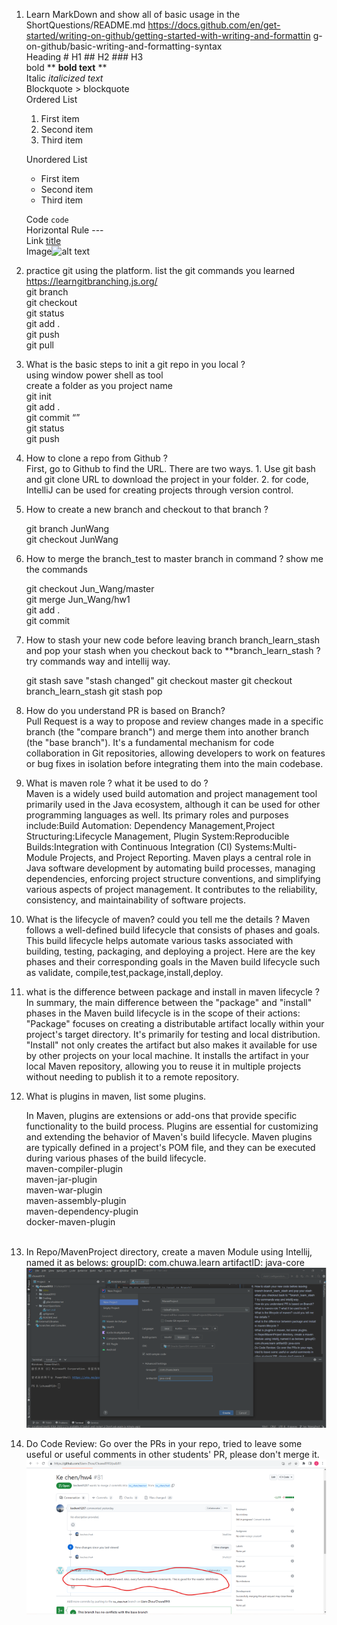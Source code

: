 1. Learn MarkDown and show all of basic usage in the ShortQuestions/README.md
https://docs.github.com/en/get-started/writing-on-github/getting-started-with-writing-and-formattin
   g-on-github/basic-writing-and-formatting-syntax<br>
Heading # H1 ## H2 ### H3<br>
bold ** **bold text** **<br>
Italic *italicized text*<br>
Blockquote > blockquote<br>
Ordered List<br>
    1. First item
    2. Second item
    3. Third item<br>

   Unordered List
   - First item
   - Second item
   - Third item<br>
   
    Code `code`<br>
    Horizontal Rule ---<br>
    Link [title](https://www.example.com)<br>
    Image![alt text](image.jpg)<br>


2. practice git using the platform. list the git commands you learned https://learngitbranching.js.org/
   <br>
   git branch<br>
   git checkout<br>
   git status<br>
   git add . <br>
   git push<br>
   git pull<br>


3. What is the basic steps to init a git repo in you local ?<br>
   using window power shell as tool<br>
   create a folder as you project name<br>
   git init<br>
   git add .<br>
   git commit “”<br>
   git status<br>
   git push<br>


4. How to clone a repo from Github ?<br>
   First, go to Github to find the URL. There are two ways. 1. Use git bash and git clone URL 
   to download the project in your folder. 2. for code, IntelliJ can be used for creating projects 
   through version control.<br>


5. How to create a new branch and checkout to that branch ?<br>

    git branch JunWang<br>
    git checkout JunWang<br>


6. How to merge the branch_test to master branch in command ? show me the commands<br>

    git checkout Jun_Wang/master<br>
    git merge Jun_Wang/hw1<br>
    git add .<br>
    git commit <br>


7. How to stash your new code before leaving branch branch_learn_stash and pop your stash when you
   checkout back to **branch_learn_stash ? try commands way and intellij way.<br>


    git stash save "stash changed"
    git checkout master
    git checkout branch_learn_stash
    git stash pop

   
8. How do you understand PR is based on Branch?<br>
   Pull Request is a way to propose and review changes made in a specific branch 
   (the "compare branch") and merge them into another branch (the "base branch"). 
   It's a fundamental mechanism for code collaboration in Git repositories, allowing developers 
   to work on features or bug fixes in isolation before integrating them into the main codebase.<br>


9. What is maven role ? what it be used to do ?<br>
   Maven is a widely used build automation and project management tool primarily used in the Java ecosystem,
   although it can be used for other programming languages as well. Its primary roles and purposes 
   include:Build Automation: Dependency Management,Project Structuring:Lifecycle Management, 
   Plugin System:Reproducible Builds:Integration with Continuous Integration (CI) Systems:Multi-Module 
   Projects, and Project Reporting. Maven plays a central role in Java software development by automating 
   build processes, managing dependencies, enforcing project structure conventions, and simplifying 
   various aspects of project management. It contributes to the reliability, consistency, and 
   maintainability of software projects.<br>


10. What is the lifecycle of maven? could you tell me the details ?
    Maven follows a well-defined build lifecycle that consists of phases and goals. 
    This build lifecycle helps automate various tasks associated with building, testing, packaging, 
    and deploying a project. Here are the key phases and their corresponding goals in the Maven build 
    lifecycle such as validate, compile,test,package,install,deploy.<br>


11. what is the difference between package and install in maven lifecycle ?<br>
    In summary, the main difference between the "package" and "install" phases in the Maven build lifecycle
    is in the scope of their actions: "Package" focuses on creating a distributable artifact locally within 
    your project's target directory. It's primarily for testing and local distribution. "Install" not only 
    creates the artifact but also makes it available for use by other projects on your local machine. It installs the artifact in your local Maven repository, 
    allowing you to reuse it in multiple projects without needing to publish it to a remote repository.<br>


12. What is plugins in maven, list some plugins.<br>

    In Maven, plugins are extensions or add-ons that provide specific functionality to the build process.
    Plugins are essential for customizing and extending the behavior of Maven's build lifecycle. Maven plugins
    are typically defined in a project's POM file, and they can be executed during various phases of the build
    lifecycle.<br>
    maven-compiler-plugin<br>
    maven-jar-plugin<br>
    maven-war-plugin<br>
    maven-assembly-plugin<br>
    maven-dependency-plugin<br>
    docker-maven-plugin<br>
    <br>
13. In Repo/MavenProject directory, create a maven Module using Intellij, named it as belows:
groupID: com.chuwa.learn
    artifactID: java-core
![img_1.png](img_1.png)
14. Do Code Review: Go over the PRs in your repo, tried to leave some useful or useful comments in other
    students' PR, please don't merge it.
![img.png](img.png)
